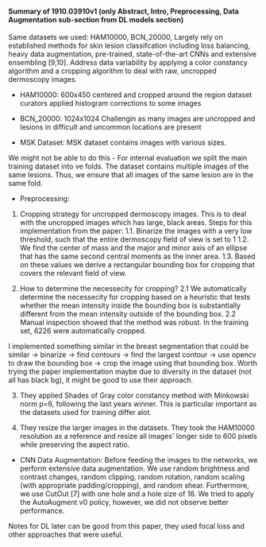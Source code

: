 #### Summary of 1910.03910v1 (only Abstract, Intro, Preprocessing, Data Augmentation sub-section from DL models section)
Same datasets we used: HAM10000, BCN_20000, 
Largely rely on established methods for skin lesion classifcation including loss balancing, heavy data augmentation, pre-trained, state-of-the-art CNNs and extensive ensembling [9,10]. 
Address data variability by applying a color constancy algorithm and a cropping algorithm to deal with raw, uncropped dermoscopy images.

- HAM10000:
600x450 centered and cropped around the region
dataset curators applied histogram corrections to some images

- BCN_20000:
1024x1024
Challengin as many images are uncropped and lesions in difficult and uncommon locations are present

- MSK Dataset:
MSK dataset contains images with various sizes.

We might not be able to do this - 
For internal evaluation we split the main training dataset into ve folds. The dataset contains multiple images of the same lesions. Thus, we ensure that all images of the same lesion are in the same fold.

- Preprocessing:
1. Cropping strategy for uncropped dermoscopy images. This is to deal with the uncropped images which has large, black areas. Steps for this implementation from the paper:
1.1. Binarize the images with a very low threshold, such that the entire dermoscopy field of view is set to 1
1.2. We find the center of mass and the major and minor axis of an ellipse that has the same second central moments as the inner area.
1.3. Based on these values we derive a rectangular bounding box for cropping that covers the relevant field of view. 

2. How to determine the necessecity for cropping?
2.1 We automatically determine the necessecity for cropping based on a heuristic that tests whether the mean intensity inside the bounding box is substantially different from the mean intensity outside of the bounding box.
2.2 Manual inspection showed that the method was robust. In the training set, 6226 were automatically cropped.

I implemented something similar in the breast segmentation that could be similar -> binarize -> find contours -> find the largest contour -> use opencv to draw the bounding box -> crop the image using that bounding box.
Worth trying the paper implementation maybe due to diversity in the dataset (not all has black bg), it might be good to use their approach.

3. They applied Shades of Gray color constancy method with Minkowski norm p=6, following the last years winner. This is particular important as the datasets used for training differ alot.

4. They resize the larger images in the datasets. They took the HAM10000 resolution as a reference and resize all images' longer side to 600 pixels while preserving the aspect ratio.

- CNN Data Augmentation:
Before feeding the images to the networks, we perform extensive data augmentation. We use random brightness and contrast
changes, random clipping, random rotation, random scaling (with appropriate padding/cropping), and random shear. Furthermore, we use CutOut [7] with one hole and a hole size of 16. We tried to apply the AutoAugment v0 policy, however, we did not observe better performance.


Notes for DL later can be good from this paper, they used focal loss and other approaches that were useful.